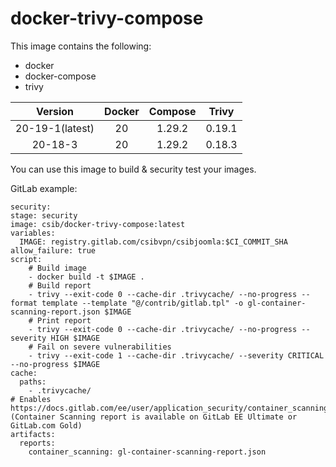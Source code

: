 # docker-trivy-compose
This image contains the following:
- docker
- docker-compose
- trivy

| Version        | Docker           | Compose  | Trivy 
| :-------------:|:-------------:   | :-----:  | :-----:|
| 20-19-1(latest)     | 20               | 1.29.2   |   0.19.1
| 20-18-3     | 20               | 1.29.2   |   0.18.3


You can use this image to build & security test your images.

GitLab example:
````
security:
stage: security
image: csib/docker-trivy-compose:latest
variables:
  IMAGE: registry.gitlab.com/csibvpn/csibjoomla:$CI_COMMIT_SHA
allow_failure: true
script:
    # Build image
    - docker build -t $IMAGE .
    # Build report
    - trivy --exit-code 0 --cache-dir .trivycache/ --no-progress --format template --template "@/contrib/gitlab.tpl" -o gl-container-scanning-report.json $IMAGE
    # Print report
    - trivy --exit-code 0 --cache-dir .trivycache/ --no-progress --severity HIGH $IMAGE
    # Fail on severe vulnerabilities
    - trivy --exit-code 1 --cache-dir .trivycache/ --severity CRITICAL --no-progress $IMAGE
cache:
  paths:
    - .trivycache/
# Enables https://docs.gitlab.com/ee/user/application_security/container_scanning/ (Container Scanning report is available on GitLab EE Ultimate or GitLab.com Gold)
artifacts:
  reports:
    container_scanning: gl-container-scanning-report.json
````